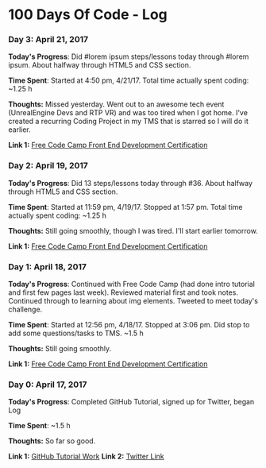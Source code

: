 # 100 Days Of Code - Log

### Day 3: April 21, 2017

**Today's Progress**: Did #lorem ipsum steps/lessons today through #lorem ipsum. About halfway through HTML5 and CSS section.

**Time Spent**:  Started at 4:50 pm, 4/21/17. Total time actually spent coding: ~1.25 h

**Thoughts:**  Missed yesterday. Went out to an awesome tech event (UnrealEngine Devs and RTP VR) and was too tired when I got home. I've created a recurring Coding Project in my TMS that is starred so I will do it earlier. 

**Link 1:** [Free Code Camp Front End Development Certification](https://www.freecodecamp.com/timbitzen)


### Day 2: April 19, 2017

**Today's Progress**: Did 13 steps/lessons today through #36. About halfway through HTML5 and CSS section.

**Time Spent**:  Started at 11:59 pm, 4/19/17. Stopped at 1:57 pm. Total time actually spent coding: ~1.25 h

**Thoughts:**  Still going smoothly, though I was tired. I'll start earlier tomorrow.

**Link 1:** [Free Code Camp Front End Development Certification](https://www.freecodecamp.com/timbitzen)


### Day 1: April 18, 2017

**Today's Progress**: Continued with Free Code Camp (had done intro tutorial and first few pages last week). Reviewed material first and took notes. Continued through to learning about img elements. Tweeted to meet today's challenge.

**Time Spent**:  Started at 12:56 pm, 4/18/17. Stopped at 3:06 pm. Did stop to add some questions/tasks to TMS. ~1.5 h

**Thoughts:** Still going smoothly.

**Link 1:** [Free Code Camp Front End Development Certification](https://www.freecodecamp.com/timbitzen)


### Day 0: April 17, 2017

**Today's Progress**: Completed GitHub Tutorial, signed up for Twitter, began Log

**Time Spent**: ~1.5 h

**Thoughts:** So far so good. 

**Link 1:** [GitHub Tutorial Work](https://github.com/timbitzen/hello-world)
**Link 2:** [Twitter Link](https://twitter.com/timbitzen)
